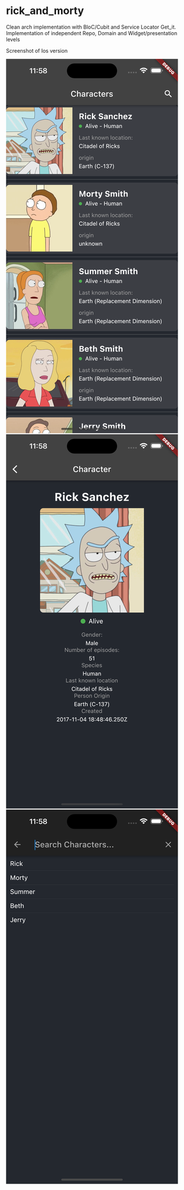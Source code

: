 # rick_and_morty
Clean arch implementation with BloC/Cubit and Service Locator Get_it. 
Implementation of independent Repo, Domain and Widget/presentation levels

Screenshot of Ios version

![alt text](https://github.com/renerroll/Clean-arch-test/blob/88ca5ff495e1713cfbc676c9381aaa2c7da30ae4/Simulator%20Screen%20Shot%20-%20iPhone%2014%20Pro%20Max%20-%202023-01-22%20at%2011.58.24.png)
![alt text](https://github.com/renerroll/Clean-arch-test/blob/88ca5ff495e1713cfbc676c9381aaa2c7da30ae4/Simulator%20Screen%20Shot%20-%20iPhone%2014%20Pro%20Max%20-%202023-01-22%20at%2011.58.28.png)
![alt text](https://github.com/renerroll/Clean-arch-test/blob/88ca5ff495e1713cfbc676c9381aaa2c7da30ae4/Simulator%20Screen%20Shot%20-%20iPhone%2014%20Pro%20Max%20-%202023-01-22%20at%2011.58.33.png)

